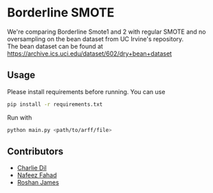 
# Borderline SMOTE

We're comparing Borderline Smote1 and 2 with regular SMOTE and no oversampling on the bean dataset from UC Irvine's repository. <br>
The bean dataset can be found at <https://archive.ics.uci.edu/dataset/602/dry+bean+dataset>

## Usage

Please install requirements before running. You can use

```bash
pip install -r requirements.txt
```

Run with

```bash
python main.py <path/to/arff/file>
```

## Contributors

+ [Charlie Dil](https://github.com/charliedil) <br>
+ [Nafeez Fahad](https://github.com/Nafeez-f) <br>
+ [Roshan James](https://github.com/sephiroth7712)
